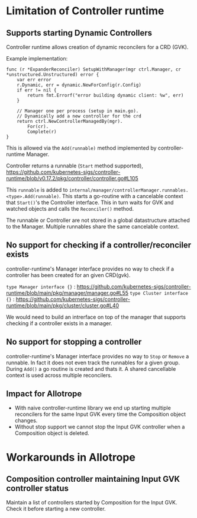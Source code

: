 # Limitation of Controller runtime

## Supports starting Dynamic Controllers

Controller runtime allows creation of dynamic reconcilers for a CRD (GVK). 

Example implementation:

```
func (r *ExpanderReconciler) SetupWithManager(mgr ctrl.Manager, cr *unstructured.Unstructured) error {
	var err error
	r.Dynamic, err = dynamic.NewForConfig(r.Config)
	if err != nil {
		return fmt.Errorf("error building dynamic client: %w", err)
	}

    // Manager one per process (setup in main.go).
    // Dynamically add a new controller for the crd
	return ctrl.NewControllerManagedBy(mgr).
		For(cr).
		Complete(r)
}
```

This is allowed via the `Add(runnable)` method implemented by controller-runtime Manager.

Controller returns a runnable (`Start` method supported),
https://github.com/kubernetes-sigs/controller-runtime/blob/v0.17.2/pkg/controller/controller.go#L105

This `runnable` is added to `internal/manager/controllerManager.runnables.<type>.Add(runnable)`.
This starts a go-routine with a cancelable context that `Start()`'s the Controller interface.
This in turn waits for GVK and watched objects and calls the `Reconciler()` method. 

The runnable or Controller are not stored in a global datastructure attached to the Manager.
Multiple runnables share the same cancelable context. 

## No support for checking if a controller/reconciler exists

controller-runtime's Manager interface provides no way to check if a controller has been created for an given CRD(gvk).

`type Manager interface {}` : https://github.com/kubernetes-sigs/controller-runtime/blob/main/pkg/manager/manager.go#L55
`type Cluster interface {}` : https://github.com/kubernetes-sigs/controller-runtime/blob/main/pkg/cluster/cluster.go#L40

We would need to build an intrerface on top of the manager that supports checking if a controller exists in a manager.

## No support for stopping a controller

controller-runtime's Manager interface provides no way to `Stop` or `Remove` a runnable. In fact it does not even track the runnables for a given group. During `Add()` a go routine is created and thats it. A shared cancellable context is used across multiple reconcilers.

## Impact for Allotrope
- With naive controller-runtime library we end up starting multiple reconcilers for the same Input GVK every time the Composition object changes.
- Without stop support we cannot stop the Input GVK controller when a Composition object is deleted.


# Workarounds in Allotrope

## Composition controller maintaining Input GVK controller status

Maintain a list of controllers started by Composition for the Input GVK.
Check it before starting a new controller.
